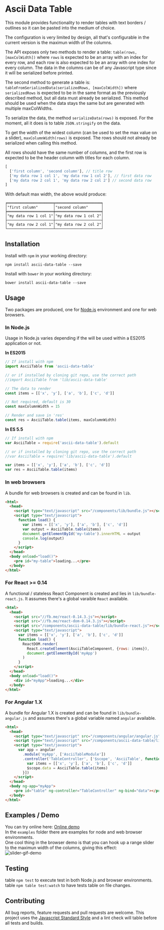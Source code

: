 # Ascii Data Table

This module provides functionality to render tables with text borders / outlines
so it can be pasted into the medium of choice.

The configuration is very limited by design, all that's configurable in the 
current version is the maximun width of the columns.

The API exposes only two methods to render a table: `table(rows, [maxColWidth])` where `rows` is expected to be 
an array with an index for every row, and each row is also expected to be an array 
with one index for every column. The data in the columns can be of any Javascript type 
since it will be serialized before printed.

The second method to generate a table is: `tableFromSerializedData(serializedRows, [maxColWidth])` 
where `serializedRows` is expected to be in the same format as the previously described method, 
but all data must already be serialized. This method should be used when the data stays the same 
but are generated with multiple maxColWidths. 

To serialize the data, the method `serializeData(rows)` is exposed. For the moment, all it does is to 
table `JSON.stringify` on the data.

To get the width of the widest column (can be used to set the max value on a slider), `maxColumnWidth(rows)` 
is exposed. The rows should not already be serialized when calling this method.

All rows should have the same number of columns, and the first row is expected to 
be the header column with titles for each column.

```javascript
[
  ['first column', 'second column'], // title row
  ['my data row 1 col 1', 'my data row 1 col 2'], // first data row
  ['my data row 2 col 1', 'my data row 2 col 2'] // second data row
]
```

With default max width, the above would produce:

```
╒═════════════════════╤═════════════════════╕
│"first column"       │"second column"      │
╞═════════════════════╪═════════════════════╡
│"my data row 1 col 1"│"my data row 1 col 2"│
├─────────────────────┼─────────────────────┤
│"my data row 2 col 1"│"my data row 2 col 2"│
└─────────────────────┴─────────────────────┘
```

## Installation
Install with `npm` in your working directory:

```
npm install ascii-data-table --save
```

Install with `bower` in your working directory:

```
bower install ascii-data-table --save
```

## Usage
Two packages are produced, one for [Node.js](https://nodejs.org/en/) environment and one for web browsers.

### In Node.js
Usage in Node.js varies depending if the will be used within a ES2015 application or not.

**In ES2015**

```javascript
// If install with npm
import AsciiTable from 'ascii-data-table'

// or if installed by cloning git repo, use the correct path
//import AsciiTable from 'lib/ascii-data-table'

// The data to render
const items = [['x', 'y'], ['a', 'b'], ['c', 'd']]

// Not required, default is 30
const maxColumnWidth = 15

// Render and save in 'res'
const res = AsciiTable.table(items, maxColumnWidth)
```

**In ES 5.5**

```javascript
// If install with npm
var AsciiTable = require('ascii-data-table').default

// or if installed by cloning git repo, use the correct path
//var AsciiTable = require('lib/ascii-data-table').default

var items = [['x', 'y'], ['a', 'b'], ['c', 'd']]
var res = AsciiTable.table(items)
```

### In web browsers
A bundle for web browsers is created and can be found in `lib`.

```html
<html>
  <head>
    <script type="text/javascript" src="/components/lib/bundle.js"></script>
    <script type="text/javascript">
      function load() {
        var items = [['x', 'y'], ['a', 'b'], ['c', 'd']]
        var output = AsciiTable.table(items)
        document.getElementById('my-table').innerHTML = output
        console.log(output)
      }
    </script>
  </head>
  <body onload="load()">
    <pre id="my-table">loading...</pre>
  </body>
</html>
```

### For React >= 0.14
A functional / stateless React Component is created and lies in `lib/bundle-react.js`. It 
assumes there's a global varaible `React` available.

```html
<html>
  <head>
    <script src="//fb.me/react-0.14.3.js"></script>
    <script src="//fb.me/react-dom-0.14.3.js"></script>
    <script src="/components/ascii-data-table/lib/bundle-react.js"></script>
    <script type="text/javascript">
      var items = [['x', 'y'], ['a', 'b'], ['c', 'd']]
      function load() {
        ReactDOM.render(
          React.createElement(AsciiTableComponent, {rows: items}), 
          document.getElementById('myApp')
        )
      }
    </script>
  </head>
  <body onload="load()">
    <div id="myApp">loading...</div>
  </body>
</html>
```

### For Angular 1.X
A bundle for Angular 1.X is created and can be found in `lib/bundle-angular.js` and 
assumes there's a global variable named `angular` available.

```html
<html>
  <head>
    <script type="text/javascript" src="/components/angular/angular.js"></script>
    <script type="text/javascript" src="/components/ascii-data-table/lib/bundle-angular.js"></script>
    <script type="text/javascript">
      var app = angular
        .module('myApp', ['AsciiTableModule'])
        .controller('TableController', ['$scope', 'AsciiTable', function($scope, AsciiTable){
          var items = [['x', 'y'], ['a', 'b'], ['c', 'd']]
          $scope.data = AsciiTable.table(items)
        }])
    </script>
  </head>
  <body ng-app="myApp">
    <pre id="table" ng-controller="TableController" ng-bind="data"></pre>
  </body>
</html>
```

## Examples / Demo
You can try online here: [Online demo](https://oskarhane-dropshare-eu.s3-eu-central-1.amazonaws.com/index-zcqLpvoR0Z/index.html)  
In the `examples` folder there are examples for node and web browser environments.  
One cool thing in the browser demo is that you can hook up a range slider to the maximun 
width of the columns, giving this effect:  
![slider-gif-demo](https://oskarhane-dropshare-eu.s3-eu-central-1.amazonaws.com/adt-2-Q2Qhvevx2E/adt-2.gif)

## Testing
table `npm test` to execute test in both Node.js and browser environments.  
table `npm table test:watch` to have tests table on file changes.

## Contributing
All bug reports, feature requests and pull requests are welcome. This project uses the [Javascript Standard Style](http://standardjs.com) and a lint check will table before all tests and builds.
